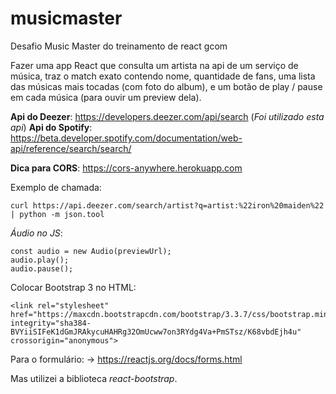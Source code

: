 # musicmaster
Desafio Music Master do treinamento de react gcom

Fazer uma app React que consulta um artista na api de um serviço de música, traz o match exato contendo nome, quantidade de fans, uma lista das músicas mais tocadas (com foto do album), e um botão de play / pause em cada música (para ouvir um preview dela).

**Api do Deezer**: https://developers.deezer.com/api/search (_Foi utilizado esta api_)
**Api do Spotify**: https://beta.developer.spotify.com/documentation/web-api/reference/search/search/

**Dica para CORS**: https://cors-anywhere.herokuapp.com

Exemplo de chamada:
```
curl https://api.deezer.com/search/artist?q=artist:%22iron%20maiden%22 | python -m json.tool
```

_Áudio no JS_:
```
const audio = new Audio(previewUrl);
audio.play();
audio.pause();
```

Colocar Bootstrap 3 no HTML:
```
<link rel="stylesheet" href="https://maxcdn.bootstrapcdn.com/bootstrap/3.3.7/css/bootstrap.min.css" integrity="sha384-BVYiiSIFeK1dGmJRAkycuHAHRg32OmUcww7on3RYdg4Va+PmSTsz/K68vbdEjh4u" crossorigin="anonymous">
```

Para o formulário:
-> https://reactjs.org/docs/forms.html

Mas utilizei a biblioteca _react-bootstrap_.